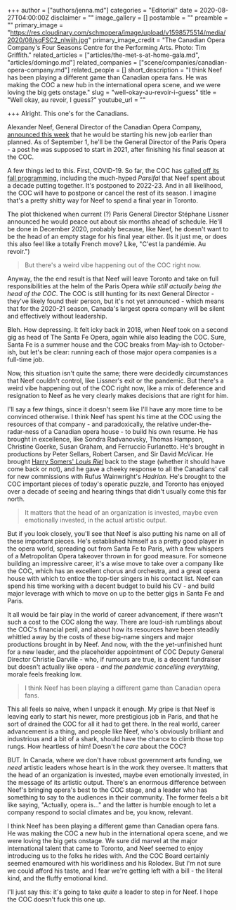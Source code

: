 +++
author = ["authors/jenna.md"]
categories = "Editorial"
date = 2020-08-27T04:00:00Z
disclaimer = ""
image_gallery = []
postamble = ""
preamble = ""
primary_image = "https://res.cloudinary.com/schmopera/image/upload/v1598575514/media/2020/08/sqFSC2_nlwiih.jpg"
primary_image_credit = "The Canadian Opera Company's Four Seasons Centre for the Performing Arts. Photo: Tim Griffith."
related_articles = ["articles/the-met-s-at-home-gala.md", "articles/domingo.md"]
related_companies = ["scene/companies/canadian-opera-company.md"]
related_people = []
short_description = "I think Neef has been playing a different game than Canadian opera fans. He was making the COC a new hub in the international opera scene, and we were loving the big gets onstage."
slug = "well-okay-au-revoir-i-guess"
title = "Well okay, au revoir, I guess?"
youtube_url = ""

+++
Alright. This one's for the Canadians.

Alexander Neef, General Director of the Canadian Opera Company, [announced this week](https://www.coc.ca/COC-news1?EntryID=22075) that he would be starting his new job earlier than planned. As of September 1, he'll be the General Director of the Paris Opera - a post he was supposed to start in 2021, after finishing his final season at the COC.

A few things led to this. First, COVID-19. So far, the COC has [called off its fall programming](https://www.coc.ca/COC-news1?EntryID=22008), including the much-hyped _Parsifal_ that Neef spent about a decade putting together.  It's postponed to 2022-23. And in all likelihood, the COC will have to postpone or cancel the rest of its season. I imagine that's a pretty shitty way for Neef to spend a final year in Toronto.

The plot thickened when current (?) Paris General Director Stéphane Lissner announced he would peace out about six months ahead of schedule. He'll be done in December 2020, probably because, like Neef, he doesn't want to be the head of an empty stage for his final year either. (Is it just me, or does this also feel like a totally French move? Like, "C'est la pandémie. Au revoir.")

>  But there's a weird vibe happening out of the COC right now.

Anyway, the the end result is that Neef will leave Toronto and take on full responsibilities at the helm of the Paris Opera _while still actually being the head of the COC_. The COC is still hunting for its next General Director - they've likely found their person, but it's not yet announced - which means that for the 2020-21 season, Canada's largest opera company will be silent and effectively without leadership.

Bleh. How depressing. It felt icky back in 2018, when Neef took on a second gig as head of The Santa Fe Opera, again while also leading the COC. Sure, Santa Fe is a summer house and the COC breaks from May-ish to October-ish, but let's be clear: running each of those major opera companies is a full-time job. 

Now, this situation isn't quite the same; there were decidedly circumstances that Neef couldn't control, like Lissner's exit or the pandemic. But there's a weird vibe happening out of the COC right now, like a mix of deference and resignation to Neef as he very clearly makes decisions that are right for him.

I'll say a few things, since it doesn't seem like I'll have any more time to be convinced otherwise. I think Neef has spent his time at the COC using the resources of that company - and paradoxically, the relative under-the-radar-ness of a Canadian opera house - to build his own resume. He has brought in excellence, like Sondra Radvanovsky, Thomas Hampson, Christine Goerke, Susan Graham, and Ferruccio Furlanetto. He's brought in productions by Peter Sellars, Robert Carsen, and Sir David McVicar. He brought [Harry Somers' _Louis Riel_](/discomfort-louis-riel-at-the-coc/) back to the stage (whether it should have come back or not), and he gave a cheeky response to all the Canadians' call for new commissions with Rufus Wainwright's _Hadrian_. He's brought to the COC important pieces of today's operatic puzzle, and Toronto has enjoyed over a decade of seeing and hearing things that didn't usually come this far north. 

> It matters that the head of an organization is invested, maybe even emotionally invested, in the actual artistic output.

But if you look closely, you'll see that Neef is also putting his name on all of these important pieces. He's established himself as a pretty good player in the opera world, spreading out from Santa Fe to Paris, with a few whispers of a Metropolitan Opera takeover thrown in for good measure. For someone building an impressive career, it's a wise move to take over a company like the COC, which has an excellent chorus and orchestra, and a great opera house with which to entice the top-tier singers in his contact list. Neef can spend his time working with a decent budget to build his CV - and build major leverage with which to move on up to the better gigs in Santa Fe and Paris. 

It all would be fair play in the world of career advancement, if there wasn't such a cost to the COC along the way. There are loud-ish rumblings about the COC's financial peril, and about how its resources have been steadily whittled away by the costs of these big-name singers and major productions brought in by Neef. And now, with the the yet-unfinished hunt for a new leader, and the placeholder appointment of COC Deputy General Director Christie Darville - who, if rumours are true, is a decent fundraiser but doesn't actually like opera - _and the pandemic cancelling everything_, morale feels freaking low.

> I think Neef has been playing a different game than Canadian opera fans.

This all feels so naive, when I unpack it enough. My gripe is that Neef is leaving early to start his newer, more prestigious job in Paris, and that he sort of drained the COC for all it had to get there. In the real world, career advancement is a thing, and people like Neef, who's obviously brilliant and industrious and a bit of a shark, should have the chance to climb those top rungs. How heartless of him! Doesn't he _care_ about the COC?

BUT. In Canada, where we don't have robust government arts funding, we _need_ artistic leaders whose heart is in the work they oversee. It matters that the head of an organization is invested, maybe even emotionally invested, in the message of its artistic output. There's an enormous difference between Neef's bringing opera's best to the COC stage, and a leader who has something to say to the audiences in their community. The former feels a bit like saying, "Actually, opera is..." and the latter is humble enough to let a company respond to social climates and be, you know, relevant.

I think Neef has been playing a different game than Canadian opera fans. He was making the COC a new hub in the international opera scene, and we were loving the big gets onstage. We sure did marvel at the major international talent that came to Toronto, and Neef seemed to enjoy introducing us to the folks he rides with. And the COC Board certainly seemed enamoured with his worldliness and his Rolodex. But I'm not sure we could afford his taste, and I fear we're getting left with a bill - the literal kind, and the fluffy emotional kind.

I'll just say this: it's going to take _quite_ a leader to step in for Neef. I hope the COC doesn't fuck this one up.